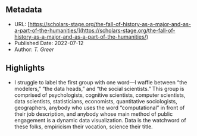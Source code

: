 ## Metadata

* URL: [https://scholars-stage.org/the-fall-of-history-as-a-major-and-as-a-part-of-the-humanities/](https://scholars-stage.org/the-fall-of-history-as-a-major-and-as-a-part-of-the-humanities/)
* Published Date: 2022-07-12
* Author: *T. Greer*

## Highlights

* I struggle to label the first group with one word—I waffle between “the modelers,” “the data heads,” and “the social scientists.” This group is comprised of psychologists, cognitive scientists, computer scientists, data scientists, statisticians, economists, quantitative sociologists, geographers, anybody who uses the word “computational” in front of their job description, and anybody whose main method of public engagement is a dynamic data visualization. Data is the watchword of these folks, empiricism their vocation, science their title.
